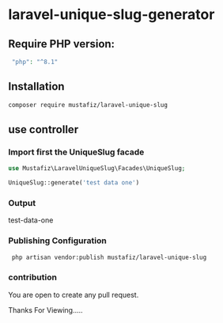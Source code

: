 # laravel-unique-slug-generator
## Require PHP version:
```php
 "php": "^8.1"
```
## Installation
```sh
composer require mustafiz/laravel-unique-slug
```

## use controller
### Import first the UniqueSlug facade
```php
use Mustafiz\LaravelUniqueSlug\Facades\UniqueSlug;
```
```php
UniqueSlug::generate('test data one')
```
### Output
test-data-one

### Publishing Configuration
```sh
 php artisan vendor:publish mustafiz/laravel-unique-slug
```
### contribution
You are open to create any pull request.

Thanks For Viewing.....
